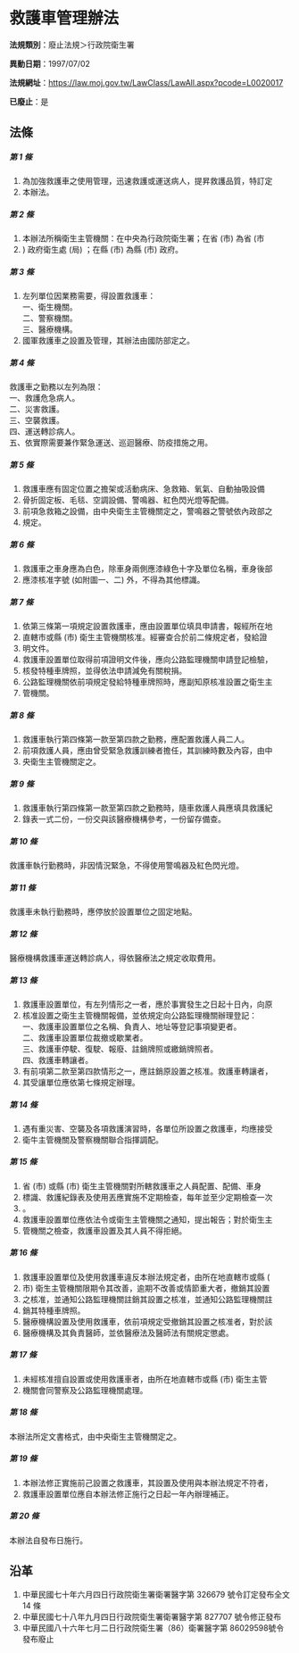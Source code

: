 # 救護車管理辦法

**法規類別**：廢止法規＞行政院衛生署

**異動日期**：1997/07/02  

**法規網址**：https://law.moj.gov.tw/LawClass/LawAll.aspx?pcode=L0020017

**已廢止**：是



## 法條
##### 第 1 條
1. 為加強救護車之使用管理，迅速救護或運送病人，提昇救護品質，特訂定
1. 本辦法。

##### 第 2 條
1. 本辦法所稱衛生主管機關：在中央為行政院衛生署；在省 (市) 為省 (市
1. ) 政府衛生處 (局) ；在縣 (市) 為縣 (市) 政府。

##### 第 3 條
1. 左列單位因業務需要，得設置救護車：  
一、衛生機關。  
二、警察機關。  
三、醫療機構。
1. 國軍救護車之設置及管理，其辦法由國防部定之。

##### 第 4 條
救護車之勤務以左列為限：  
一、救護危急病人。  
二、災害救護。  
三、空襲救護。  
四、運送轉診病人。  
五、依實際需要兼作緊急運送、巡迴醫療、防疫措施之用。

##### 第 5 條
1. 救護車應有固定位置之擔架或活動病床、急救箱、氧氣、自動抽吸設備
1. 骨折固定板、毛毯、空調設備、警鳴器、紅色閃光燈等配備。
1. 前項急救箱之設備，由中央衛生主管機關定之，警鳴器之警號依內政部之
1. 規定。

##### 第 6 條
1. 救護車之車身應為白色，除車身兩側應漆綠色十字及單位名稱，車身後部
1. 應漆核准字號 (如附圖一、二) 外，不得為其他標識。

##### 第 7 條
1. 依第三條第一項規定設置救護車，應由設置單位填具申請書，報經所在地
1. 直轄市或縣 (市) 衛生主管機關核准。經審查合於前二條規定者，發給證
1. 明文件。
1. 救護車設置單位取得前項證明文件後，應向公路監理機關申請登記檢驗，
1. 核發特種車牌照，並得依法申請減免有關稅捐。
1. 公路監理機關依前項規定發給特種車牌照時，應副知原核准設置之衛生主
1. 管機關。

##### 第 8 條
1. 救護車執行第四條第一款至第四款之勤務，應配置救護人員二人。
1. 前項救護人員，應由曾受緊急救護訓練者擔任，其訓練時數及內容，由中
1. 央衛生主管機關定之。

##### 第 9 條
1. 救護車執行第四條第一款至第四款之勤務時，隨車救護人員應填具救護紀
1. 錄表一式二份，一份交與該醫療機構參考，一份留存備查。

##### 第 10 條
救護車執行勤務時，非因情況緊急，不得使用警鳴器及紅色閃光燈。

##### 第 11 條
救護車未執行勤務時，應停放於設置單位之固定地點。

##### 第 12 條
醫療機構救護車運送轉診病人，得依醫療法之規定收取費用。

##### 第 13 條
1. 救護車設置單位，有左列情形之一者，應於事實發生之日起十日內，向原
1. 核准設置之衛生主管機關報備，並依規定向公路監理機關辦理登記：  
一、救護車設置單位之名稱、負責人、地址等登記事項變更者。  
二、救護車設置單位裁撤或歇業者。  
三、救護車停駛、復駛、報廢、註銷牌照或繳銷牌照者。  
四、救護車轉讓者。
1. 有前項第二款至第四款情形之一，應註銷原設置之核准。救護車轉讓者，
1. 其受讓單位應依第七條規定辦理。

##### 第 14 條
1. 遇有重災害、空襲及各項救護演習時，各單位所設置之救護車，均應接受
1. 衛牛主管機關及警察機關聯合指揮調配。

##### 第 15 條
1. 省 (市) 或縣 (市) 衛生主管機關對所轄救護車之人員配置、配備、車身
1. 標識、救護紀錄表及使用丟應實施不定期檢查，每年並至少定期檢查一次
1. 。
1. 救護車設置單位應依法令或衛生主管機關之通知，提出報告；對於衛生主
1. 管機關之檢查，救護車設置及其人員不得拒絕。

##### 第 16 條
1. 救護車設置單位及使用救護車違反本辦法規定者，由所在地直轄市或縣 (
1. 市) 衛生主管機關限期令其改善，逾期不改善或情節重大者，撤銷其設置
1. 之核准，並通知公路監理機關註銷其設置之核准，並通知公路監理機關註
1. 銷其特種車牌照。
1. 醫療機構設置及使用救護車，依前項規定受撤銷其設置之核准者，對於該
1. 醫療機構及其負責醫師，並依醫療法及醫師法有關規定懲處。

##### 第 17 條
1. 未經核准擅自設置或使用救護車者，由所在地直轄市或縣 (市) 衛生主管
1. 機關會同警察及公路監理機關處理。

##### 第 18 條
本辦法所定文書格式，由中央衛生主管機關定之。

##### 第 19 條
1. 本辦法修正實施前己設置之救護車，其設置及使用與本辦法規定不符者，
1. 救護車設置單位應自本辦法修正施行之日起一年內辦理補正。

##### 第 20 條
本辦法自發布日施行。

## 沿革
1. 中華民國七十年六月四日行政院衛生署衛署醫字第 326679 號令訂定發布全文 14 條
1. 中華民國七十八年九月四日行政院衛生署衛署醫字第 827707 號令修正發布
1. 中華民國八十六年七月二日行政院衛生署（86）衛署醫字第 86029598號令發布廢止
